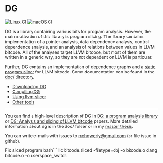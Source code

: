 # DG

[![Linux CI](https://github.com/mchalupa/dg/actions/workflows/linux.yml/badge.svg)](https://github.com/mchalupa/dg/actions/workflows/linux.yml)
[![macOS CI](https://github.com/mchalupa/dg/actions/workflows/mac.yml/badge.svg)](https://github.com/mchalupa/dg/actions/workflows/mac.yml)

DG is a library containing various bits for program analysis. However, the main motivation of this library is program slicing. The library contains implementation of a pointer analysis, data dependence analysis, control dependence analysis, and an analysis of relations between values in LLVM bitcode. All of the analyses target LLVM bitcode, but most of them are written in a generic way, so they are not dependent on LLVM in particular.

Further, DG contains an implementation of dependence graphs and a [static program slicer](doc/llvm-slicer.md) for LLVM bitcode. Some documentation can be found in the [doc/](doc/) directory.


* [Downloading DG](doc/downloading.md)
* [Compiling DG](doc/compiling.md)
* [Using llvm-slicer](doc/llvm-slicer.md)
* [Other tools](doc/tools.md)

------------------------------------------------

You can find a high-level description of DG in [DG: a program analysis library](https://doi.org/10.1016/j.simpa.2020.100038) or [DG: Analysis and slicing of LLVM bitcode](https://www.fi.muni.cz/~xchalup4/dg_atva20_preprint.pdf) papers. More detailed information about dg is in the doc/ folder or in my [master thesis](http://is.muni.cz/th/396236/fi_m/thesis.pdf).

You can write e-mails with issues to <mchqwerty@gmail.com> (or file issue in github).

Fix sliced program
bash```
llc bitcode.sliced -filetype=obj -o bitcode.o
clang bitcode.o -o userspace_switch
```
